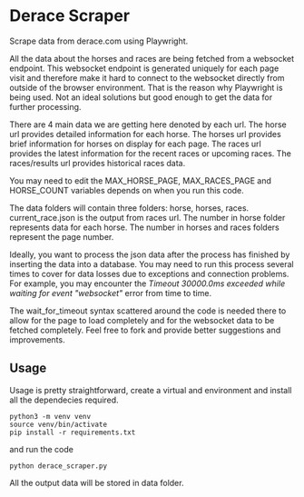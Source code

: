 # Derace Scraper

Scrape data from derace.com using Playwright.

All the data about the horses and races are being fetched from a websocket endpoint. This websocket endpoint is generated uniquely for each page visit and therefore make it hard to connect to the websocket directly from outside of the browser environment. That is the reason why Playwright is being used. Not an ideal solutions but good enough to get the data for further processing.

There are 4 main data we are getting here denoted by each url. The horse url provides detailed information for each horse. The horses url provides brief information for horses on display for each page. The races url provides the latest information for the recent races or upcoming races. The races/results url provides historical races data.

You may need to edit the MAX_HORSE_PAGE, MAX_RACES_PAGE and HORSE_COUNT variables depends on when you run this code.

The data folders will contain three folders: horse, horses, races. current_race.json is the output from races url. The number in horse folder represents data for each horse. The number in horses and races folders represent the page number.

Ideally, you want to process the json data after the process has finished by inserting the data into a database. You may need to run this process several times to cover for data losses due to exceptions and connection problems. For example, you may encounter the *Timeout 30000.0ms exceeded while waiting for event "websocket"* error from time to time.

The wait_for_timeout syntax scattered around the code is needed there to allow for the page to load completely and for the websocket data to be fetched completely. Feel free to fork and provide better suggestions and improvements.


## Usage

Usage is pretty straightforward, create a virtual and environment and install all the dependecies required.

```
python3 -m venv venv
source venv/bin/activate
pip install -r requirements.txt
```

and run the code

```
python derace_scraper.py
```

All the output data will be stored in data folder.
